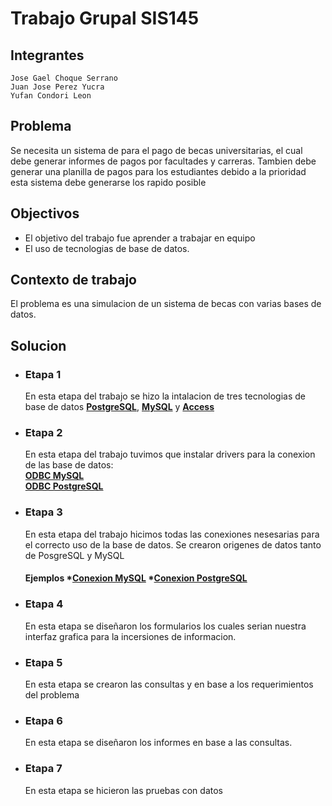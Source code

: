 # Trabajo Grupal SIS145
## Integrantes
    Jose Gael Choque Serrano
    Juan Jose Perez Yucra
    Yufan Condori Leon

## Problema
Se necesita un sistema de para el pago de becas universitarias, el cual debe generar informes de pagos por facultades y carreras. Tambien debe generar una planilla de pagos para los estudiantes debido a la prioridad esta sistema debe generarse los rapido posible 
## Objectivos
 * El objetivo del trabajo fue aprender a trabajar en equipo
 * El uso de tecnologias de base de datos.
## Contexto de trabajo
El problema es una simulacion de un sistema de becas con varias bases de datos.
## Solucion
* ### Etapa 1
    En esta etapa del trabajo se hizo la intalacion de tres tecnologias de base de datos [**PostgreSQL**](https://www.postgresql.org/), [**MySQL**](https://www.mysql.com/) y [**Access**](https://www.microsoft.com/es-es/microsoft-365/access) 
* ### Etapa 2
    En esta etapa del trabajo tuvimos que instalar drivers para la conexion de las base de datos:   
      [**ODBC MySQL**](https://dev.mysql.com/downloads/connector/odbc/)   
      [**ODBC PostgreSQL**](https://www.postgresql.org/ftp/odbc/versions/msi/) 
* ### Etapa 3
    En esta etapa del trabajo hicimos todas las conexiones nesesarias para el correcto uso de la base de datos. Se crearon origenes de datos tanto de PosgreSQL y MySQL
     #### Ejemplos *[**Conexion MySQL**](https://youtu.be/gFl-QN2rOGA) *[**Conexion PostgreSQL**](https://youtu.be/Tfc5xL7D0dA) 
*  ### Etapa 4 
    En esta etapa se diseñaron los formularios los cuales serian nuestra interfaz grafica para la incersiones de informacion.
 * ### Etapa 5 
    En esta etapa se crearon las consultas y en base a los requerimientos del problema
 * ### Etapa 6 
    En esta etapa se diseñaron los informes en base a las consultas.
 * ### Etapa 7
    En esta etapa se hicieron las pruebas con datos 
